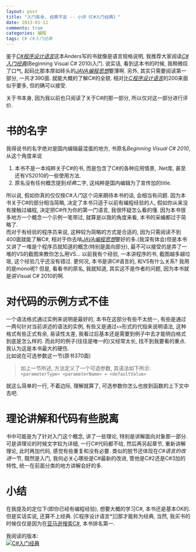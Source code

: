 ```yaml
---
layout: post
title: "入门有余, 经典不足 -- 小评《C#入门经典》"
date: 2013-01-11
comments: true
categories: 编程
tags: C# C#入门经典
---
```

 
鉴于[*C#程序设计语言*][]这本Anders写的书就像是语言规格说明, 我推荐大家阅读[*C#入门经典*][](Beginning Visual C# 2010)入门.  说实话, 看到这本书的时候, 我稍微叹了口气, 起码比那本厚如砖头的[*JAVA编程思想*][]要薄啊.  另外, 其实只需要阅读第一部分, 一共才390面.  就能大概的了解C#的全貌.  相对比[*C程序设计语言*]的200来面似乎要多, 但的确可以接受. 

关于书本身, 因为我以前也只阅读了关于C#的那一部分, 所以仅对这一部分进行评价.  
<!-- more -->

# 书的名字
我得说书的名字绝对是国内编辑最混蛋的地方, 书原名*Beginning Visual C# 2010*, 从这个角度来说

1. 本书不是一本纯粹关于C#的书, 而是包含了C#的各种应用情景, .Net库, 甚至还有VS2010的一些使用方法.
2. 原名没有任何概念提到*经典*二字, 这纯粹是国内编辑为了宣传加的title.

所以说, 假如你真的仅仅按*C#入门*这个词来期待本书的话, 会相当有问题.  因为本书关于C#的部分相当简略, 决定了本书只适于以前有编程经验的人, 假如你从来没有接触过编程, 决定把C#作为你的第一门语言, 我很怀疑怎么看的懂.  因为本书很多地方一个概念一个示例一笔带过, 就算是以我的角度来看, 本书的采编都过于简略了.  
而对于有经验的程序员来说, 这种较为简略的方式是合适的, 因为只需阅读不到400面就能了解C#, 相对于你去啃[*JAVA编程思想*][]要好的多.(我深有体会)但是本书又讲了一堆是个程序员就知道的概念(特别是面向部分), 最不可以接受的是弄了一堆的VS的截图来教你怎么用VS... 以前我有个经验, 一本讲程序的书, 截图越多越垃圾, 这个经验几乎还没有错过.  更何况, 本书是讲C#语言的, 和VS有什么关系? 我用的是mono呢?  但是, 看看书的原名, 我就知道, 其实这不是作者的问题, 因为本书就是讲Visual C# 2010的啊.  

# 对代码的示例方式不佳
一个语法格式通过实例来说明是最好的, 本书在这部分有些不太统一, 有些是通过一两句针对当前讲述的语法的实例,  有些又是通过`<>`形式的代指来说明语法, 这种格式有些正式有余, 易读性太差, 我看过后基本还是需要到例子中去才能明白格式到底是怎么样的.  而此时的例子(往往是唯一的)又经常太长, 找不到我要看的重点.  我认为这是本书最大的硬伤.  
比如说在可选参数这一节(原书370面)

> 如上一节所述, 方法定义了一个可选参数, 其语法如下所示:
> `<parameterType> <parameterName> = <defaultValue>`

就这么简单的一行, 不着边际, 理解就算了, 可选参数你怎么也放到函数的上下文中去吧.

# 理论讲解和代码有些脱离
书中可能是为了针对入门这个概念, 讲了一些理论, 特别是讲解面向对象那一部分.  可是讲理论的时候文字较为详细, 一行C#代码都不给, 然后再另起章节, 重新讲解理论, 此时再加代码, 感觉有些重复和没有必要.  类似的脱节还体现在*C#语言的改进*一节, 既然是入门, 我何必关心哪些是C#最新的改进, 管他是C#2还是C#3加的特性, 统一在前面分类的地方讲解会好的多.

# 小结
在我提及的定位下(即你已经有编程经验), 想要大概的学习C#, 本书还是基本OK的.  但是实话实说, 还算不上经典.  [C程序设计语言*][]那才能称为经典, 当然, 我买书的时候仅仅是因为在[亚马逊搜索C#](http://www.amazon.cn/s/?_encoding=UTF8&camp=536&creative=3132&field-keywords=C%23&linkCode=ur2&tag=jtianlinsblog-23&url=search-alias%3Daps), 本书排名第一.  

我阅读的版本:  
[![C#入门经典](/public/images/2013/Beginning.Visual.C%23.2010.jpg)](http://www.amazon.cn/gp/product/B004EPZ43A/ref=as_li_ss_tl?ie=UTF8&camp=536&creative=3132&creativeASIN=B004EPZ43A&linkCode=as2&tag=jtianlinsblog-23)


[*C程序设计语言*]: http://www.amazon.cn/gp/product/B0011425T8/ref=as_li_ss_tl?ie=UTF8&tag=jtianlinsblog-23&linkCode=as2&camp=536&creative=3132&creativeASIN=B0011425T8
[*C#入门经典*]: http://www.amazon.cn/gp/product/B004EPZ43A/ref=as_li_ss_tl?ie=UTF8&camp=536&creative=3132&creativeASIN=B004EPZ43A&linkCode=as2&tag=jtianlinsblog-23
[*C#程序设计语言*]: http://www.amazon.cn/gp/product/B005FOV7IK/ref=as_li_ss_tl?ie=UTF8&tag=jtianlinsblog-23&linkCode=as2&camp=536&creative=3132&creativeASIN=B005FOV7IK 
[*JAVA编程思想*]: http://www.amazon.cn/gp/product/B0011F7WU4/ref=as_li_ss_tl?ie=UTF8&camp=536&creative=3132&creativeASIN=B0011F7WU4&linkCode=as2&tag=jtianlinsblog-23
